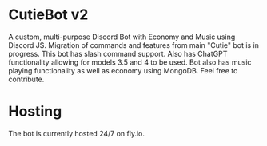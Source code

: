 # CutieBot v2
A custom, multi-purpose Discord Bot with Economy and Music using Discord JS. Migration of commands and features from main "Cutie" bot is in progress. This bot has slash command support. Also has ChatGPT functionality allowing for models 3.5 and 4 to be used. Bot also has music playing functionality as well as economy using MongoDB. Feel free to contribute.

# Hosting
The bot is currently hosted 24/7 on fly.io.
